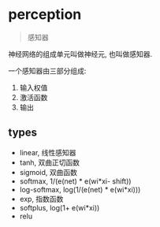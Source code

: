 # perception

> 感知器

神经网络的组成单元叫做神经元, 也叫做感知器.

一个感知器由三部分组成:

1. 输入权值
1. 激活函数
1. 输出

## types

* linear, 线性感知器
* tanh, 双曲正切函数
* sigmoid, 双曲函数
* softmax, 1/(e(net) * e(wi*xi- shift))
* log-softmax, log(1/(e(net) * e(wi*xi)))
* exp, 指数函数
* softplus, log(1+ e(wi*xi))
* relu
